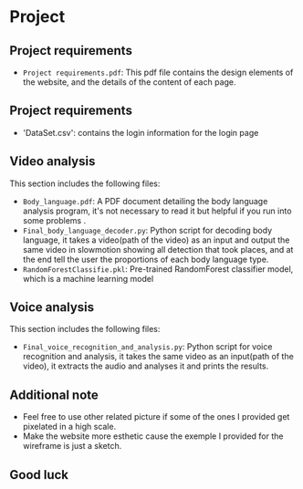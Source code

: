 # Project

## Project requirements

- `Project requirements.pdf`: This pdf file contains the design elements of the website, and the details of the content of each page.

## Project requirements

- 'DataSet.csv': contains the login information for the login page

## Video analysis

This section includes the following files:

- `Body_language.pdf`: A PDF document detailing the body language analysis program, it's not necessary to read it but helpful if you run into some problems .
- `Final_body_language_decoder.py`: Python script for decoding body language, it takes a video(path of the video) as an input and output the same video in slowmotion showing all detection that took places, and at the end tell the user the proportions of each body language type.
- `RandomForestClassifie.pkl`: Pre-trained RandomForest classifier model, which is a machine learning model

## Voice analysis

This section includes the following files:

- `Final_voice_recognition_and_analysis.py`: Python script for voice recognition and analysis, it takes the same video as an input(path of the video), it extracts the audio and analyses it and prints the results.

## Additional note
- Feel free to use other related picture if some of the ones I provided get pixelated in a high scale.
- Make the website more esthetic cause the exemple I provided for the wireframe is just a sketch.

## Good luck


